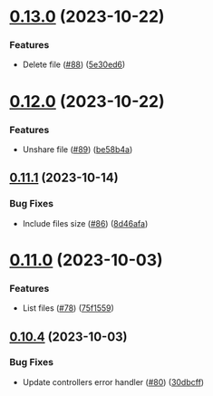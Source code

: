 # [0.13.0](https://github.com/hawks-atlanta/metadata-scala/compare/v0.12.0...v0.13.0) (2023-10-22)


### Features

* Delete file ([#88](https://github.com/hawks-atlanta/metadata-scala/issues/88)) ([5e30ed6](https://github.com/hawks-atlanta/metadata-scala/commit/5e30ed607a08f892ddefaa3cc24dd752f6211c60))



# [0.12.0](https://github.com/hawks-atlanta/metadata-scala/compare/v0.11.1...v0.12.0) (2023-10-22)


### Features

* Unshare file ([#89](https://github.com/hawks-atlanta/metadata-scala/issues/89)) ([be58b4a](https://github.com/hawks-atlanta/metadata-scala/commit/be58b4ad112ebe141f88781e8ea7d04713f1bd7d))



## [0.11.1](https://github.com/hawks-atlanta/metadata-scala/compare/v0.11.0...v0.11.1) (2023-10-14)


### Bug Fixes

* Include files size ([#86](https://github.com/hawks-atlanta/metadata-scala/issues/86)) ([8d46afa](https://github.com/hawks-atlanta/metadata-scala/commit/8d46afa5721c3ef0d021e504b5e8f8645b06b49a))



# [0.11.0](https://github.com/hawks-atlanta/metadata-scala/compare/v0.10.4...v0.11.0) (2023-10-03)


### Features

* List files ([#78](https://github.com/hawks-atlanta/metadata-scala/issues/78)) ([75f1559](https://github.com/hawks-atlanta/metadata-scala/commit/75f15598787454d9e259d3de16b64126ce217da5))



## [0.10.4](https://github.com/hawks-atlanta/metadata-scala/compare/v0.10.3...v0.10.4) (2023-10-03)


### Bug Fixes

* Update controllers error handler ([#80](https://github.com/hawks-atlanta/metadata-scala/issues/80)) ([30dbcff](https://github.com/hawks-atlanta/metadata-scala/commit/30dbcff56fd1f4dca2005ee65521bd939d98bb87))



